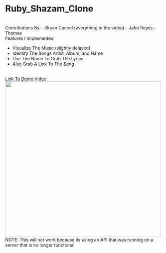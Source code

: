 # Ruby_Shazam_Clone
<br>
Contributions By:
- Bryan Cancel (everything in the video)
- Jafet Reyes
- Thomas
<br>
Features I Implemented
<ul>
  <li>Visualize The Music (slightly delayed)</li>
  <li>Identify The Songs Artist, Album, and Name</li>
  <li>Use The Name To Grab The Lyrics</li>
  <li>Also Grab A Link To The Song</li>
</ul>
<br>
<a href="https://drive.google.com/open?id=1-MLxk7VS6c-XBY4Fiwz046BSY6olT-R2">Link To Demo Video</a>
<img src="https://drive.google.com/uc?export=download&id=1Yo4r-3S3IWcbEsbpCycQR-hTIYua3FqP" width="500px"/>
<br>
NOTE: This will not work because its using an API that was running on a server that is no longer functional
